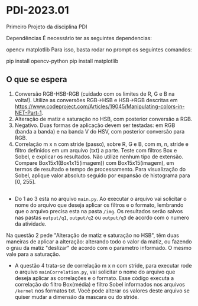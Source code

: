 # PDI-2023.01
Primeiro Projeto da disciplina PDI

Dependências
É necessário ter as seguintes dependencias:

opencv
matplotlib
Para isso, basta rodar no prompt os seguintes comandos:

pip install opencv-python
pip install matplotlib


## O que se espera
1. Conversão RGB-HSB-RGB (cuidado com os limites de R, G e B na volta!). Utilize
as conversões RGB->HSB e HSB->RGB descritas em
https://www.codeproject.com/Articles/19045/Manipulating-colors-in-NET-Part-1.
2. Alteração de matiz e saturação no HSB, com posterior conversão a RGB.
3. Negativo. Duas formas de aplicação devem ser testadas: em RGB (banda a banda) e
na banda V do HSV, com posterior conversão para RGB.
4. Correlação m x n com stride (passo), sobre R, G e B, com m, n, stride e filtro definidos
em um arquivo (txt) a parte. Teste com filtros Box e Sobel, e explicar os resultados.
Não utilize nenhum tipo de extensão. Compare Box15x1(Box1x15(imagem)) com
Box15x15(imagem), em termos de resultado e tempo de processamento. Para
visualização do Sobel, aplique valor absoluto seguido por expansão de histograma
para [0, 255].

## 
- Do 1 ao 3 esta no arquivo `main.py`. Ao executar o arquivo vai solicitar o nome do arquivo que deseja aplicar os filtros e o formato, lembrando que o arquivo precisa esta na pasta `/img`. Os resultados serão salvos nas pastas `output/q1`, `output/q2` ou `output/q3` de acordo com o numero da atividade.

Na questão 2 pede "Alteração de matiz e saturação no HSB", têm duas maneiras de aplicar a alteração: alterando todo o valor da matiz, ou fazendo o grau da matiz "deslizar" de acordo com o parametro informado. O mesmo vale para a saturação.

- A questão 4 trata-se de correlação m x n com stride, para executar rode o arquivo `mainCorrelation.py`, vai solicitar o nome do arquivo que deseja aplicar as correlações e o formato. Esse código executa a correlação do filtro Box(média) e filtro Sobel informados nos arquivos `/kernel` nos formatos txt. Você pode alterar os valores deste arquivo se quiser mudar a dimensão da mascara ou do stride.



